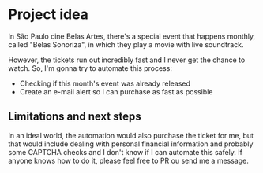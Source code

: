 # Project idea

In São Paulo cine Belas Artes, there's a special event that happens monthly, called "Belas Sonoriza", in which they play a movie with live soundtrack.

However, the tickets run out incredibly fast and I never get the chance to watch. So, I'm gonna try to automate this process:

* Checking if this month's event was already released
* Create an e-mail alert so I can purchase as fast as possible


## Limitations and next steps
In an ideal world, the automation would also purchase the ticket for me, but that would include dealing with personal financial information and probably some CAPTCHA checks and I don't know if I can automate this safely. If anyone knows how to do it, please feel free to  PR ou send me a message.
